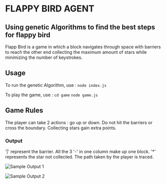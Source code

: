 # FLAPPY BIRD AGENT
## Using genetic Algorithms to find the best steps for flappy bird

Flapp Bird is a game in which a block navigates through space with barriers to reach the other end collecting the maximum amount of stars while minimizing the number of keystrokes.

## Usage

To run the genetic Algorithm, use :
`node index.js`

To play the game, use :
`cd game`
`node game.js`

## Game Rules

The player can take 2 actions : go up or down.
Do not hit the barriers or cross the boundary.
Collecting stars gain extra points.

### Output

'|' represent the barrier.
All the 3 '-' in one column make up one block.
'*' represents the star not collected.
The path taken by the player is traced.

![Sample Output 1]( https://github.com/Roboneet/Block_game_solver/blob/master/screenshots/sample_1.png?raw=true)

![Sample Output 2]( https://github.com/Roboneet/Block_game_solver/blob/master/screenshots/sample_2.png?raw=true)
